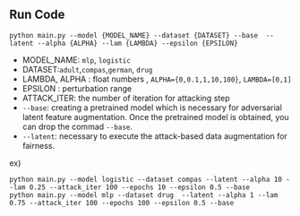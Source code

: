 

## Run Code
```
python main.py --model {MODEL_NAME} --dataset {DATASET} --base  --latent --alpha {ALPHA} --lam {LAMBDA} --epsilon {EPSILON}
```
- MODEL_NAME: ```mlp```, ```logistic```
- DATASET:```adult```,```compas```,```german```, ```drug```
- LAMBDA, ALPHA : float numbers , ```ALPHA={0,0.1,1,10,100}```,  ```LAMBDA=[0,1]```
- EPSILON : perturbation range
- ATTACK_ITER: the number of iteration for attacking step
- ```--base```: creating a pretrained model which is necessary for adversarial latent feature augmentation. Once the pretrained model is obtained, you can drop the commad ```--base```.
- ```--latent```: necessary to execute the attack-based data augmentation for fairness.


ex)
```
python main.py --model logistic --dataset compas --latent --alpha 10 --lam 0.25 --attack_iter 100 --epochs 10 --epsilon 0.5 --base
python main.py --model mlp --dataset drug  --latent --alpha 1 --lam 0.75 --attack_iter 100 --epochs 100 --epsilon 0.5 --base
```
